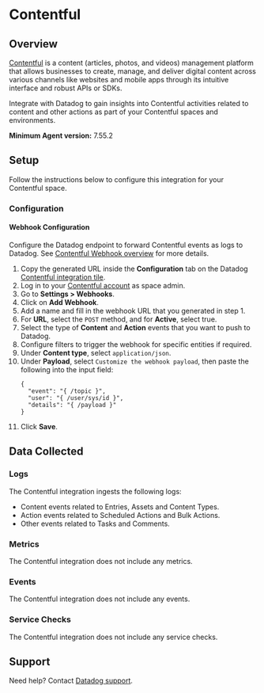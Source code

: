 # Contentful

## Overview

[Contentful][1] is a content (articles, photos, and videos) management platform that allows businesses to create, manage, and deliver digital content across various channels like websites and mobile apps through its intuitive interface and robust APIs or SDKs.

Integrate with Datadog to gain insights into Contentful activities related to content and other actions as part of your Contentful spaces and environments.

**Minimum Agent version:** 7.55.2

## Setup

Follow the instructions below to configure this integration for your Contentful space.

### Configuration

#### Webhook Configuration
Configure the Datadog endpoint to forward Contentful events as logs to Datadog. See [Contentful Webhook overview][2] for more details.

1. Copy the generated URL inside the **Configuration** tab on the Datadog [Contentful integration tile][5].
2. Log in to your [Contentful account][3] as space admin.
3. Go to **Settings > Webhooks**.
4. Click on **Add Webhook**.
5. Add a name and fill in the webhook URL that you generated in step 1.
6. For **URL**, select the `POST` method, and for **Active**, select true.
7. Select the type of **Content** and **Action** events that you want to push to Datadog.
8. Configure filters to trigger the webhook for specific entities if required.
9. Under **Content type**, select `application/json`.
10. Under **Payload**, select `Customize the webhook payload`, then paste the following into the input field:
    ```
    {
      "event": "{ /topic }",
      "user": "{ /user/sys/id }",
      "details": "{ /payload }"
    }
    ```
11. Click **Save**.

## Data Collected

### Logs
The Contentful integration ingests the following logs:
- Content events related to Entries, Assets and Content Types.
- Action events related to Scheduled Actions and Bulk Actions.
- Other events related to Tasks and Comments.

### Metrics

The Contentful integration does not include any metrics.

### Events

The Contentful integration does not include any events.

### Service Checks

The Contentful integration does not include any service checks.

## Support

Need help? Contact [Datadog support][4].


[1]: https://www.contentful.com/products/platform/
[2]: https://www.contentful.com/developers/docs/webhooks/overview/
[3]: https://be.contentful.com/login/
[4]: https://docs.datadoghq.com/help/
[5]: /integrations/contentful
